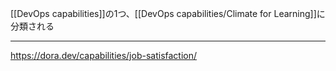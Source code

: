 [[DevOps capabilities]]の1つ、[[DevOps capabilities/Climate for Learning]]に分類される

---

<https://dora.dev/capabilities/job-satisfaction/>